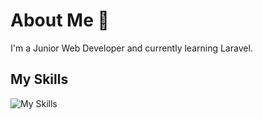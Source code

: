 # About Me 👋
I'm a Junior Web Developer and currently learning Laravel.

## My Skills
![My Skills](https://skillicons.dev/icons?i=html,css,js,php,laravel,wordpress,python&theme=light)
